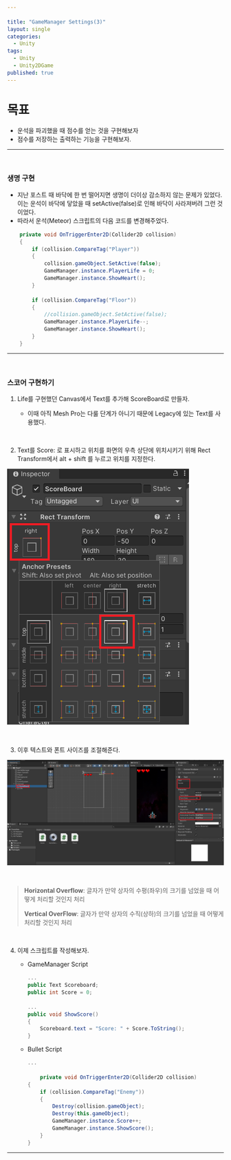 ```yaml
---

title: "GameManager Settings(3)"
layout: single
categories:
  - Unity
tags:
  - Unity
  - Unity2DGame
published: true
---
```


# 목표

- 운석을 파괴했을 때 점수를 얻는 것을 구현해보자
- 점수를 저장하는 출력하는 기능을 구현해보자.

---

<br>

### 생명 구현

- 지난 포스트 때 바닥에 한 번 떨어지면 생명이 더이상 감소하지 않는 문제가 있었다. 이는 운석이 바닥에 닿았을 때 setActive(false)로 인해 바닥이 사라져버려 그런 것이었다.
- 따라서 운석(Meteor) 스크립트의 다음 코드를 변경해주었다.

```C#
    private void OnTriggerEnter2D(Collider2D collision)
    {
        if (collision.CompareTag("Player"))
        {
            collision.gameObject.SetActive(false);
            GameManager.instance.PlayerLife = 0;
            GameManager.instance.ShowHeart();
        } 

        if (collision.CompareTag("Floor"))
        {
            //collision.gameObject.SetActive(false);
            GameManager.instance.PlayerLife--;
            GameManager.instance.ShowHeart();
        }
    }
```

---

<br>

### 스코어 구현하기

1. Life를 구현했던 Canvas에서 Text를 추가해 ScoreBoard로 만들자.

   - 이때 아직 Mesh Pro는 다룰 단계가 아니기 때문에 Legacy에 있는 Text를 사용했다.

     <br>

2. Text를 Score: 로 표시하고 위치를 화면의 우측 상단에 위치시키기 위해 Rect Transform에서 alt + shift 를 누르고 위치를 지정한다.

![image-20220930141312769](/assets/images/2022-09-30-GMSettings3/image-20220930141312769.png)

<br>

3. 이후 텍스트와 폰트 사이즈를 조절해준다.

![image-20220930140845418](/assets/images/2022-09-30-GMSettings3/image-20220930140845418.png)

<br>

> **Horizontal Overflow**: 글자가 만약 상자의 수평(좌우)의 크기를 넘었을 때 어떻게 처리할 것인지 처리 
>
> **Vertical OverFlow**: 글자가 만약 상자의 수직(상하)의 크기를 넘었을 때 어떻게 처리할 것인지 처리

<br>

4. 이제 스크립트를 작성해보자.

   - GameManager Script

     ```C#
     ...
     public Text Scoreboard;
     public int Score = 0;
     
     ...
     public void ShowScore()
     {
         Scoreboard.text = "Score: " + Score.ToString();
     }
     ```

   - Bullet Script

     ```C#
     ...
     
         private void OnTriggerEnter2D(Collider2D collision)
     {
         if (collision.CompareTag("Enemy"))
         {
             Destroy(collision.gameObject);
             Destroy(this.gameObject);
             GameManager.instance.Score++;
             GameManager.instance.ShowScore();
         }
     }
     ```



---



